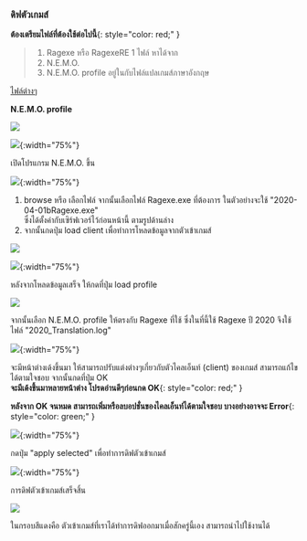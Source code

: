 ### ดิฟตัวเกมส์

**ต้องเตรียมไฟล์ที่ต้องใช้ต่อไปนี้**{: style="color: red;" }

> 1. Ragexe หรือ RagexeRE 1 ไฟล์ หาได้จาก
> 2. N.E.M.O.
> 3. N.E.M.O. profile อยู่ในกับไฟล์แปลเกมส์ภาษาอังกฤษ

[ไฟล์ต่างๆ](https://cosmictraveler.github.io/ro-wiki/02-เครื่องมือพื้นฐาน)


**N.E.M.O. profile**

![](../assets/images/img/08/01.PNG)

![](../assets/images/img/08/02.PNG){:width="75%"}

เปิดโปรแกรม N.E.M.O. ขึ้น

![](../assets/images/img/08/03.PNG){:width="75%"}

1. browse หรือ เลือกไฟล์ จากนั้นเลือกไฟล์ Ragexe.exe ที่ต้องการ ในตัวอย่างจะใช้ "2020-04-01bRagexe.exe"\
ซึ่งได้ตั้งค่ากับเซิร์ฟเวอร์ไว้ก่อนหน้านี้ ตามรูปด้านล่าง
2. จากนั้นกดปุ่ม load client เพื่อทำการโหลดข้อมูลจากตัวเข้าเกมส์

![](../assets/images/img/08/04.PNG)

![](../assets/images/img/08/05.PNG){:width="75%"}

หลังจากโหลดข้อมูลเสร็จ ให้กดที่ปุ่ม load profile

![](../assets/images/img/08/06.PNG)

จากนั้นเลือก N.E.M.O. profile ให้ตรงกับ Ragexe ที่ใช้ ซึ่งในที่นี้ใช้ Ragexe ปี 2020 จึงใช้ไฟล์ "2020_Translation.log"

![](../assets/images/img/08/07.PNG){:width="75%"}

จะมีหน้าต่างเด้งขึ้นมา ให้สามารถปรับแต่งต่างๆเกี่ยวกับตัวไคลเอ็นท์ (client) ของเกมส์ สามารถแก้ไขได้ตามใจชอบ
จากนั้นกดที่ปุ่ม OK\
**จะมีเด้งขึ้นมาหลายหน้าต่าง โปรดอ่านดีๆก่อนกด OK**{: style="color: red;" }

**หลังจาก OK จนหมด สามารถเพิ่มหรือลบอปชั่นของไคลเอ็นท์ได้ตามใจชอบ บางอย่างอาจจะ Error**{: style="color: green;" }

![](../assets/images/img/08/08.PNG){:width="75%"}

กดปุ่ม "apply selected" เพื่อทำการดิฟตัวเข้าเกมส์

![](../assets/images/img/08/09.PNG){:width="75%"}

การดิฟตัวเข้าเกมส์เสร็จสิ้น

![](../assets/images/img/08/10.PNG)

ในกรอบสีแดงคือ ตัวเข้าเกมส์ที่เราได้ทำการดิฟออกมาเมื่อสักครู่นี้เอง สามารถนำไปใช้งานได้